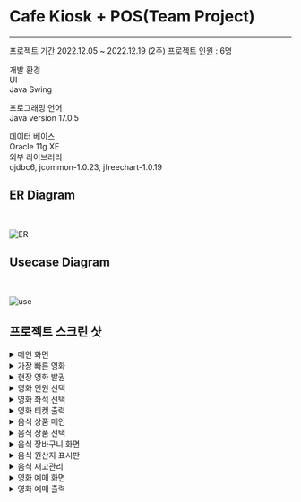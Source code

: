 <h1>Cafe Kiosk + POS(Team Project)</h1>
<hr>
프로젝트 기간 2022.12.05 ~ 2022.12.19 (2주)
프로젝트 인원 : 6명

개발 환경<br>
UI<br>
Java Swing <br>


프로그래밍 언어<br>
Java version 17.0.5

데이터 베이스<br>
Oracle 11g XE<br>
외부 라이브러리<br>
ojdbc6, jcommon-1.0.23, jfreechart-1.0.19<br>

<h2>ER Diagram</h2><br>

![ER](https://user-images.githubusercontent.com/115913274/209953469-fb46e8f5-fd58-4885-ac35-ec73a65850f7.jpg) <br>


<h2> Usecase Diagram</h2><br>

![use](https://user-images.githubusercontent.com/115913274/209953711-5fdcacfa-3a3d-4df7-8a88-ca31cdf4fd3b.jpg) <br>


<h2> 프로젝트 스크린 샷 </h2>
<details>
<summary>메인 화면</summary>
<div dir="auto">
<p dir="auto"><a target="_blank" rel="noopener noreferrer nofollow" href="https://user-images.githubusercontent.com/77534863/130552143-ed417539-f301-4676-a801-4da8b16ce446.jpeg"><img src="https://user-images.githubusercontent.com/77534863/130552143-ed417539-f301-4676-a801-4da8b16ce446.jpeg" alt="main" style="max-width: 100%;"></a></p>
</div>
</details>    
<details>
<summary>가장 빠른 영화</summary>
<div dir="auto">
<p dir="auto"><a target="_blank" rel="noopener noreferrer nofollow" href="https://user-images.githubusercontent.com/77534863/130552300-6e5e3df6-cbad-4284-b035-5ab81561cab6.jpeg"><img src="https://user-images.githubusercontent.com/77534863/130552300-6e5e3df6-cbad-4284-b035-5ab81561cab6.jpeg" alt="KakaoTalk_Photo_2021-08-24-12-40-06 012" style="max-width: 100%;"></a></p>
</div>
</details>     
<details>
<summary>현장 영화 발권</summary>
<div dir="auto">
<p dir="auto"><a target="_blank" rel="noopener noreferrer nofollow" href="https://user-images.githubusercontent.com/77534863/130552392-0f3c0af8-baf3-42f5-b11a-4c519bc7854d.jpeg"><img src="https://user-images.githubusercontent.com/77534863/130552392-0f3c0af8-baf3-42f5-b11a-4c519bc7854d.jpeg" alt="KakaoTalk_Photo_2021-08-24-12-40-06 011" style="max-width: 100%;"></a></p>
</div>
</details>    
<details>
<summary>영화 인원 선택</summary>
<div dir="auto">
<p dir="auto"><a target="_blank" rel="noopener noreferrer nofollow" href="https://user-images.githubusercontent.com/77534863/130553049-c2bff907-c470-4ffb-9641-fc9d0fb31270.jpeg"><img src="https://user-images.githubusercontent.com/77534863/130553049-c2bff907-c470-4ffb-9641-fc9d0fb31270.jpeg" alt="KakaoTalk_Photo_2021-08-24-12-40-06 004" style="max-width: 100%;"></a></p>
</div>
</details>     
<details>
<summary>영화 좌석 선택</summary>
<div dir="auto">
<p dir="auto"><a target="_blank" rel="noopener noreferrer nofollow" href="https://user-images.githubusercontent.com/77534863/130552449-e2581f16-335a-474e-a85f-e5866a3410da.jpeg"><img src="https://user-images.githubusercontent.com/77534863/130552449-e2581f16-335a-474e-a85f-e5866a3410da.jpeg" alt="KakaoTalk_Photo_2021-08-24-12-40-06 006" style="max-width: 100%;"></a></p>
</div>
</details>     
<details>
<summary>영화 티켓 출력</summary>
<div dir="auto">
<p dir="auto"><a target="_blank" rel="noopener noreferrer nofollow" href="https://user-images.githubusercontent.com/77534863/130552541-a7f47e82-dc79-496e-bfb3-5955bbb6f108.jpeg"><img src="https://user-images.githubusercontent.com/77534863/130552541-a7f47e82-dc79-496e-bfb3-5955bbb6f108.jpeg" alt="KakaoTalk_Photo_2021-08-24-12-40-06 002" style="max-width: 100%;"></a></p>
</div>
</details>       
<details>
<summary>음식 상품 메인</summary>
<div dir="auto">
<p dir="auto"><a target="_blank" rel="noopener noreferrer nofollow" href="https://user-images.githubusercontent.com/77534863/130552585-173b7a7c-d9fa-468f-86d0-9fc50fd2880e.jpeg"><img src="https://user-images.githubusercontent.com/77534863/130552585-173b7a7c-d9fa-468f-86d0-9fc50fd2880e.jpeg" alt="KakaoTalk_Photo_2021-08-24-12-40-06 007" style="max-width: 100%;"></a></p>
</div>
</details>      
<details>
<summary>음식 상품 선택</summary>
<div dir="auto">
<p dir="auto"><a target="_blank" rel="noopener noreferrer nofollow" href="https://user-images.githubusercontent.com/77534863/130552626-a5305f08-e121-4391-a5e1-aab01038f9ff.jpeg"><img src="https://user-images.githubusercontent.com/77534863/130552626-a5305f08-e121-4391-a5e1-aab01038f9ff.jpeg" alt="KakaoTalk_Photo_2021-08-24-12-40-06 010" style="max-width: 100%;"></a></p>
</div>
</details>     
<details>
<summary>음식 장바구니 화면</summary>
<div dir="auto">
<p dir="auto"><a target="_blank" rel="noopener noreferrer nofollow" href="https://user-images.githubusercontent.com/77534863/130552665-9c6d1153-197f-4494-89ca-ce3725aae862.jpeg"><img src="https://user-images.githubusercontent.com/77534863/130552665-9c6d1153-197f-4494-89ca-ce3725aae862.jpeg" alt="KakaoTalk_Photo_2021-08-24-12-40-06 008" style="max-width: 100%;"></a></p>
</div>
</details>      
<details>
<summary>음식 원산지 표시판</summary>
<div dir="auto">
<p dir="auto"><a target="_blank" rel="noopener noreferrer nofollow" href="https://user-images.githubusercontent.com/77534863/130552711-c0e70788-b947-4c37-bcc0-038a7550c8cf.jpeg"><img src="https://user-images.githubusercontent.com/77534863/130552711-c0e70788-b947-4c37-bcc0-038a7550c8cf.jpeg" alt="KakaoTalk_Photo_2021-08-24-12-40-06 009" style="max-width: 100%;"></a></p>
</div>
</details>     
<details>
<summary>음식 재고관리</summary>
<div dir="auto">
<p dir="auto"><a target="_blank" rel="noopener noreferrer nofollow" href="https://user-images.githubusercontent.com/77534863/130552807-46bd6490-8c0a-4d8e-856d-d7374b866642.png"><img src="https://user-images.githubusercontent.com/77534863/130552807-46bd6490-8c0a-4d8e-856d-d7374b866642.png" alt="상품수정완료" style="max-width: 100%;"></a></p>
</div>
</details>     
<details>
<summary>영화 예매 화면</summary>
<div dir="auto">
<p dir="auto"><a target="_blank" rel="noopener noreferrer nofollow" href="https://user-images.githubusercontent.com/77534863/130552881-b12e07e3-6eca-491c-9dd7-5f29a31750ee.jpeg"><img src="https://user-images.githubusercontent.com/77534863/130552881-b12e07e3-6eca-491c-9dd7-5f29a31750ee.jpeg" alt="KakaoTalk_Photo_2021-08-24-12-40-06 003" style="max-width: 100%;"></a></p>
</div>
</details>     
<details>
<summary>영화 예매 출력</summary>
<div dir="auto">
<p dir="auto"><a target="_blank" rel="noopener noreferrer nofollow" href="https://user-images.githubusercontent.com/77534863/130552910-da31fb39-4de3-4b70-bca2-3f1ff2af1768.jpeg"><img src="https://user-images.githubusercontent.com/77534863/130552910-da31fb39-4de3-4b70-bca2-3f1ff2af1768.jpeg" alt="KakaoTalk_Photo_2021-08-24-12-40-06 005" style="max-width: 100%;"></a></p>
</div>
</details> 
